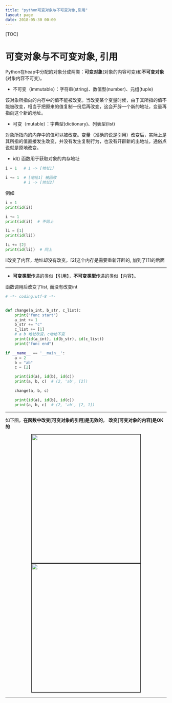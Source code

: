 ```yaml
---
title: "python可变对象与不可变对象,引用"
layout: page
date: 2018-05-30 00:00
---
```


[TOC]

# 可变对象与不可变对象, 引用

Python在heap中分配的对象分成两类：**可变对象**(对象的内容可变)和**不可变对象**(对象内容不可变)。

* 不可变（immutable）：字符串(string)、数值型(number)、元组(tuple)

该对象所指向的内存中的值不能被改变。当改变某个变量时候，由于其所指的值不能被改变，相当于把原来的值复制一份后再改变，这会开辟一个新的地址，变量再指向这个新的地址。

* 可变（mutable）：字典型(dictionary)、列表型(list)

对象所指向的内存中的值可以被改变。变量（准确的说是引用）改变后，实际上是其所指的值直接发生改变，并没有发生复制行为，也没有开辟新的出地址，通俗点说就是原地改变。

* id() 函数用于获取对象的内存地址

```python
i = 1   # i -> [地址1]

i += 1  # [地址1] 被回收
        # i -> [地址2]
```

例如

```python
i = 1
print(id(i))

i += 1
print(id(i))  # 不同上

li = [1]
print(id(li))

li += [2]
print(id(li))  # 同上
```

li改变了内容，地址却没有改变。[2]这个内存是需要重新开辟的, 加到了[1]的后面

---

* **可变类型**传递的类似【引用】，**不可变类型**传递的类似【内容】。

函数调用后改变了list, 而没有改变int

```python
# -*- coding:utf-8 -*-


def change(a_int, b_str, c_list):
    print("func start")
    a_int += 1
    b_str += "c"
    c_list += [1]
    # a b 地址改变，c地址不变
    print(id(a_int), id(b_str), id(c_list))
    print("func end")

if __name__ == '__main__':
    a = 2
    b = "ab"
    c = [2]

    print(id(a), id(b), id(c))
    print(a, b, c)  # (2, 'ab', [2])

    change(a, b, c)

    print(id(a), id(b), id(c))
    print(a, b, c)  # (2, 'ab', [2, 1])

```

---

如下图，**在函数中改变[可变对象的引用]是无效的**， **改变[可变对象的内容]是OK的**

<div align="center">
<img  style="border:1px solid #000;"  src="https://raw.githubusercontent.com/doctording/sword_at_offer/master/imgs/py_01.png" 
height="400" width="340" >
<img style="border:1px solid #000;"   src="https://raw.githubusercontent.com/doctording/sword_at_offer/master/imgs/py_02.png" height="400" width="340" >
</div>

---
